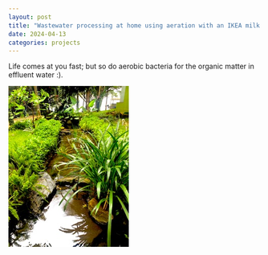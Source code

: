 ```yaml
---
layout: post
title: "Wastewater processing at home using aeration with an IKEA milk frother"
date: 2024-04-13
categories: projects
---
```


Life comes at you fast; but so do aerobic bacteria for the organic matter in effluent water :).

![Bacteria are good, bacteria are life](/assets/IMG_5892.jpg)
